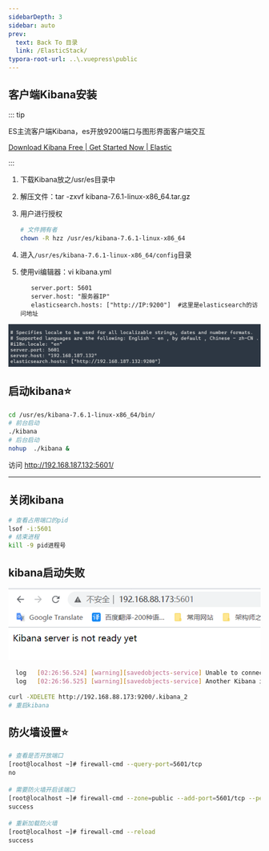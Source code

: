 ```yaml
---
sidebarDepth: 3
sidebar: auto
prev:
  text: Back To 目录
  link: /ElasticStack/
typora-root-url: ..\.vuepress\public
---
```


## **客户端Kibana安装**

::: tip

ES主流客户端Kibana，es开放9200端口与图形界面客户端交互

[Download Kibana Free | Get Started Now | Elastic](https://www.elastic.co/cn/downloads/kibana)

:::

1. 下载Kibana放之/usr/es目录中

2. 解压文件：tar -zxvf kibana-7.6.1-linux-x86_64.tar.gz

3. 用户进行授权

   ```sh
   # 文件拥有者
   chown -R hzz /usr/es/kibana-7.6.1-linux-x86_64 
   ```

4. 进入`/usr/es/kibana-7.6.1-linux-x86_64/config`目录

5. 使用vi编辑器：vi kibana.yml

   ```shell
      server.port: 5601
      server.host: "服务器IP"
      elasticsearch.hosts: ["http://IP:9200"]  #这里是elasticsearch的访问地址
   ```

![image-20211112031744988](/images/elasticsearch/image-20211112031744988.png)

##  启动kibana⭐

```sh
cd /usr/es/kibana-7.6.1-linux-x86_64/bin/
# 前台启动
./kibana
# 后台启动
nohup  ./kibana &
```

访问   http://192.168.187.132:5601/            

---------

## 关闭kibana

```sh
# 查看占用端口的pid
lsof -i:5601
# 结束进程
kill -9 pid进程号
```

## kibana启动失败

![image-20210503103502970](/images/elasticsearch/image-20210503103502970.png)

```sh
  log   [02:26:56.524] [warning][savedobjects-service] Unable to connect to Elasticsearch. Error: [resource_already_exists_exception] index [.kibana_2/QMTp-THJSribGdr-3hBTrw] already exists, with { index_uuid="QMTp-THJSribGdr-3hBTrw" & index=".kibana_2" }
  log   [02:26:56.525] [warning][savedobjects-service] Another Kibana instance appears to be migrating the index. Waiting for that migration to complete. If no other Kibana instance is attempting migrations, you can get past this message by deleting index .kibana_2 and restarting Kibana.
```

```sh
curl -XDELETE http://192.168.88.173:9200/.kibana_2
# 重启kibana
```



## 防火墙设置⭐

```sh
# 查看是否开放端口
[root@localhost ~]# firewall-cmd --query-port=5601/tcp
no

# 需要防火墙开启该端口
[root@localhost ~]# firewall-cmd --zone=public --add-port=5601/tcp --permanent
success

# 重新加载防火墙
[root@localhost ~]# firewall-cmd --reload
success
```

